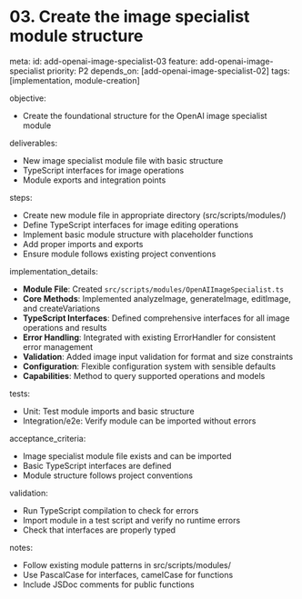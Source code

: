 # 03. Create the image specialist module structure

meta:
id: add-openai-image-specialist-03
feature: add-openai-image-specialist
priority: P2
depends_on: [add-openai-image-specialist-02]
tags: [implementation, module-creation]

objective:

- Create the foundational structure for the OpenAI image specialist module

deliverables:

- New image specialist module file with basic structure
- TypeScript interfaces for image operations
- Module exports and integration points

steps:

- Create new module file in appropriate directory (src/scripts/modules/)
- Define TypeScript interfaces for image editing operations
- Implement basic module structure with placeholder functions
- Add proper imports and exports
- Ensure module follows existing project conventions

implementation_details:

- **Module File**: Created `src/scripts/modules/OpenAIImageSpecialist.ts`
- **Core Methods**: Implemented analyzeImage, generateImage, editImage, and createVariations
- **TypeScript Interfaces**: Defined comprehensive interfaces for all image operations and results
- **Error Handling**: Integrated with existing ErrorHandler for consistent error management
- **Validation**: Added image input validation for format and size constraints
- **Configuration**: Flexible configuration system with sensible defaults
- **Capabilities**: Method to query supported operations and models

tests:

- Unit: Test module imports and basic structure
- Integration/e2e: Verify module can be imported without errors

acceptance_criteria:

- Image specialist module file exists and can be imported
- Basic TypeScript interfaces are defined
- Module structure follows project conventions

validation:

- Run TypeScript compilation to check for errors
- Import module in a test script and verify no runtime errors
- Check that interfaces are properly typed

notes:

- Follow existing module patterns in src/scripts/modules/
- Use PascalCase for interfaces, camelCase for functions
- Include JSDoc comments for public functions
